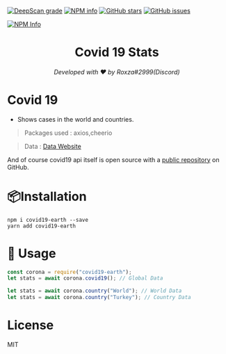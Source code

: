
[![DeepScan grade](https://deepscan.io/api/teams/17008/projects/20328/branches/552113/badge/grade.svg)](https://deepscan.io/dashboard#view=project&tid=17008&pid=20328&bid=552113)
[![NPM info](https://img.shields.io/npm/dt/covid19-earth?color=39F4B6)](https://www.npmjs.com/package/covid19-earth)
[![GitHub stars](https://img.shields.io/github/stars/roxza/covid19-earth?color=888BFF)](https://github.com/roxza/covid19-earth/stargazers)
[![GitHub issues](https://img.shields.io/github/issues-raw/roxza/covid19-earth)](https://github.com/roxza/covid19-earth/issues)

[![NPM Info](https://nodei.co/npm/covid19-earth.png?downloads=true&stars=true)](https://www.npmjs.com/package/covid19-earth)

<h1 align="center">Covid 19 Stats</h1>
<h6 align="center">Developed with ❤️ by Roxza#2999(Discord)</h6>

# Covid 19

- Shows cases in the world and countries.

> Packages used : axios,cheerio

> Data : [Data Website](https://www.worldometers.info/coronavirus)

And of course covid19 api itself is open source with a [public repository](https://github.com/RRoxza/covid19-earth)
on GitHub.

# 📦Installation

```console
npm i covid19-earth --save
yarn add covid19-earth
```

# 📝 Usage

```js
const corona = require("covid19-earth");
let stats = await corona.covid19(); // Global Data

let stats = await corona.country("World"); // World Data
let stats = await corona.country("Turkey"); // Country Data
```

# License

MIT
